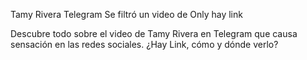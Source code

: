 Tamy Rivera Telegram Se filtró un video de Only hay link

Descubre todo sobre el video de Tamy Rivera en Telegram que causa sensación en las redes sociales. ¿Hay Link, cómo y dónde verlo?

